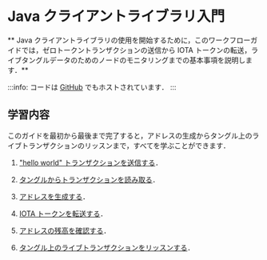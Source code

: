 # Java クライアントライブラリ入門
<!-- # Get started with the Java client library -->

** Java クライアントライブラリの使用を開始するために，このワークフローガイドでは，ゼロトークントランザクションの送信から IOTA トークンの転送，ライブタングルデータのためのノードのモニタリングまでの基本事項を説明します．**
<!-- **To help you get started with the Java client library, this workflow guide walks you through the essentials from sending a zero-value transaction to transferring IOTA tokens and monitoring a node for live Tangle data.** -->

:::info:
コードは [GitHub](https://github.com/JakeSCahill/java-iota-workshop) でもホストされています．
:::
<!-- :::info: -->
<!-- The code is also hosted on [GitHub](https://github.com/JakeSCahill/java-iota-workshop). -->
<!-- ::: -->

## 学習内容
<!-- ## What you will learn -->

このガイドを最初から最後まで完了すると，アドレスの生成からタングル上のライブトランザクションのリッスンまで，すべてを学ぶことができます．
<!-- If you complete this guide from beginning to end, you'll learn everything from generating addresses to listening for live transaction on the Tangle. -->

1. ["hello world" トランザクションを送信する](../java/send-your-first-bundle.md)．
<!-- 1. [Send a "hello world" transaction](../java/send-your-first-bundle.md) -->

2. [タングルからトランザクションを読み取る](../java/read-transactions.md)．
<!-- 2. [Read transactions from the Tangle](../java/read-transactions.md) -->

3. [アドレスを生成する](../java/generate-an-address.md)．
<!-- 3. [Generate an address](../java/generate-an-address.md) -->

4. [IOTA トークンを転送する](../java/transfer-iota-tokens.md)．
<!-- 4. [Transfer IOTA tokens](../java/transfer-iota-tokens.md) -->

5. [アドレスの残高を確認する](../java/check-balance.md)．
<!-- 5. [Check the balance of an address](../java/check-balance.md) -->

6. [タングル上のライブトランザクションをリッスンする](../java/listen-for-transactions.md)．
<!-- 6. [Listen for live transactions on the Tangle](../java/listen-for-transactions.md) -->
